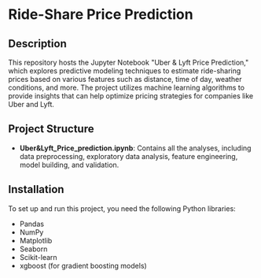 # Ride-Share Price Prediction

## Description
This repository hosts the Jupyter Notebook "Uber & Lyft Price Prediction," which explores predictive modeling techniques to estimate ride-sharing prices based on various features such as distance, time of day, weather conditions, and more. The project utilizes machine learning algorithms to provide insights that can help optimize pricing strategies for companies like Uber and Lyft.

## Project Structure
- **Uber&Lyft_Price_prediction.ipynb**: Contains all the analyses, including data preprocessing, exploratory data analysis, feature engineering, model building, and validation.

## Installation
To set up and run this project, you need the following Python libraries:
- Pandas
- NumPy
- Matplotlib
- Seaborn
- Scikit-learn
- xgboost (for gradient boosting models)
